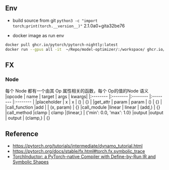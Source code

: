 ## Env
- build source from git
`python3 -c "import torch;print(torch.__version__)"`
2.1.0a0+gita32be76

- docker image as run env
```bash
docker pull ghcr.io/pytorch/pytorch-nightly:latest
docker run --gpus all -it  ~/Repo/model-optimizer/:/workspace/ ghcr.io/pytorch/pytorch-nightly:latest /bin/bash
```
## FX
### Node
每个 Node 都有一个由其 Op 属性相关的函数，每个 Op的值的Node 语义
|opcode | name  |  target   | args     |   kwargs|
|:-------- |:-------- |:-------- |:-------- |:-------- |
|placeholder | x  |  x   |  ()  |  {} |
|get_attr      | param  | param  | ()       |   {} |
|call_function  |add    | <built-in function add> | (x, param) | {}
|call_module    |linear | linear | (add,)    |  {}
|call_method    |clamp  | clamp   |(linear,)  | {'min': 0.0, 'max': 1.0}
|output         |output | output  | (clamp,)  |  {}

## Reference

- https://pytorch.org/tutorials/intermediate/dynamo_tutorial.html
- https://pytorch.org/docs/stable/fx.html#torch.fx.symbolic_trace
- [TorchInductor: a PyTorch-native Compiler with Define-by-Run IR and Symbolic Shapes](https://dev-discuss.pytorch.org/t/torchinductor-a-pytorch-native-compiler-with-define-by-run-ir-and-symbolic-shapes/747)